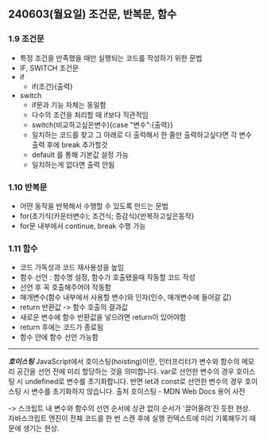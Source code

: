 ## 240603(월요일) 조건문, 반복문, 함수

### 1.9 조건문

- 특정 조건을 만족했을 때만 실행되는 코드를 작성하기 위한 문법
- IF, SWITCH 조건문
- if
  - if(조건){출력}
- switch
  - if문과 기능 자체는 동일함
  - 다수의 조건을 처리할 때 if보다 직관적임
  - switch(비교하고싶은변수){case "변수":{출력}}
  - 일치하는 코드를 찾고 그 아래로 다 출력해서 한 줄만 출력하고싶다면 각 변수 출력 후에 break 추가할것
  - default 를 통해 기본값 설정 가능 
  - 일치하는게 없다면 출력 안됨

### 1.10 반복문

- 어떤 동작을 반복해서 수행할 수 있도록 만드는 문법
- for(초기식(카운터변수); 조건식; 증감식){반복하고싶은동작}
- for문 내부에서 continue, break 수행 가능

### 1.11 함수

- 코드 가독성과 코드 재사용성을 높임
- 함수 선언 : 함수명 설정, 함수가 호출됐을때 작동할 코드 작성
- 선언 후 꼭 호출해주어야 작동함
- 매개변수(함수 내부에서 사용할 변수)와 인자(인수, 매개변수에 들어갈 값)
- return 반환값 -> 함수 호출의 결과값
- 새로운 변수에 함수 반환값을 넣으려면 return이 있어야함
- return 후에는 코드가 종료됨
- 함수 안에 함수 선언 가능함

---
___호이스팅___
JavaScript에서 호이스팅(hoisting)이란, 인터프리터가 변수와 함수의 메모리 공간을 선언 전에 미리 할당하는 것을 의미합니다. var로 선언한 변수의 경우 호이스팅 시 undefined로 변수를 초기화합니다. 반면 let과 const로 선언한 변수의 경우 호이스팅 시 변수를 초기화하지 않습니다.
출처 호이스팅 - MDN Web Docs 용어 사전

-> 스크립트 내 변수와 함수의 선언 순서에 상관 없이 순서가 '끌어올려'진 듯한 현상. 자바스크립트 엔진이 전체 코드를 한 번 스캔 후에 실행 컨텍스트에 미리 기록해두기 때문에 생기는 현상.